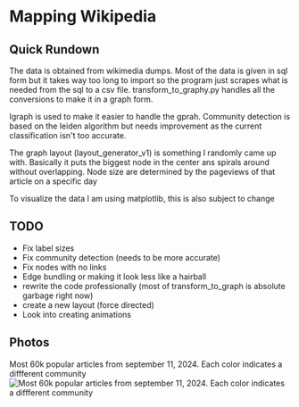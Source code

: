 # Mapping Wikipedia

## Quick Rundown
The data is obtained from wikimedia dumps. Most of the data is given in sql form but it takes way too long to import so the program just scrapes what is needed from the sql to a csv file. transform_to_graphy.py handles all the conversions to make it in a graph form. 

Igraph is used to make it easier to handle the gprah. Community detection is based on the leiden algorithm but needs improvement as the current classification isn't too accurate. 

The graph layout (layout_generator_v1) is something I randomly came up with. Basically it puts the biggest node in the center ans spirals around without overlapping. Node size are determined by the pageviews of that article on a specific day

To visualize the data I am using matplotlib, this is also subject to change

## TODO
- Fix label sizes
- Fix community detection (needs to be more accurate)
- Fix nodes with no links
- Edge bundling or making it look less like a hairball
- rewrite the code professionally (most of transform_to_graph is absolute garbage right now)
- create a new layout (force directed)
- Look into creating animations

## Photos
Most 60k popular articles from september 11, 2024. Each color indicates a diffferent community
![Most 60k popular articles from september 11, 2024. Each color indicates a diffferent community](https://github.com/HalilB84/Map-of-Wiki/blob/main/test.png)


